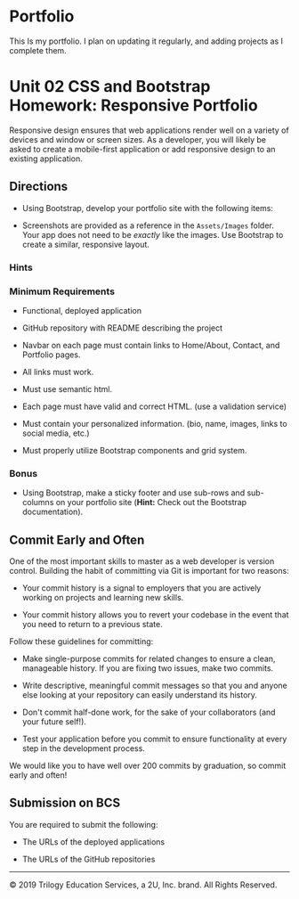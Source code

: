 # Portfolio
This Is my portfolio. I plan on updating it regularly, and adding projects as I complete them. 

# Unit 02 CSS and Bootstrap Homework: Responsive Portfolio

Responsive design ensures that web applications render well on a variety of devices and window or screen sizes. As a developer, you will likely be asked to create a mobile-first application or add responsive design to an existing application. 


## Directions

<!-- First, you will use the Bootstrap CSS Framework to create a mobile responsive portfolio. How do you deliver this? Here are some guidelines: -->

<!-- * Create the following files files: `index.html`, `portfolio.html` and `contact.html`. -->

* Using Bootstrap, develop your portfolio site with the following items:

   <!-- * A navbar -->

   <!-- * A responsive layout -->

   <!-- * Responsive images -->

<!-- * The Bootstrap portfolio should minimize the use of media queries. -->

* Screenshots are provided as a reference in the `Assets/Images` folder. Your app does not need to be _exactly_ like the images. Use Bootstrap to create a similar, responsive layout.

### Hints
<!-- 
* Use Bootstrap's grid system (containers, rows, and columns). -->

<!-- * On an `xs` screen, content should take up the entire screen. On `sm` and larger screens, you should have some margins on the left and right sides of the screen. Check out various sites on your mobile device vs. your computer to see examples of these differences. -->

<!-- * Use an HTML validation service to ensure that each page has valid HTML. -->

### Minimum Requirements

* Functional, deployed application

* GitHub repository with README describing the project

<!-- * Navbar must be consistent on each page. -->

* Navbar on each page must contain links to Home/About, Contact, and Portfolio pages.

* All links must work.

* Must use semantic html.

* Each page must have valid and correct HTML. (use a validation service)

* Must contain your personalized information. (bio, name, images, links to social media, etc.)

* Must properly utilize Bootstrap components and grid system.


### Bonus

* Using Bootstrap, make a sticky footer and use sub-rows and sub-columns on your portfolio site (**Hint:** Check out the Bootstrap documentation).


## Commit Early and Often

One of the most important skills to master as a web developer is version control. Building the habit of committing via Git is important for two reasons:

* Your commit history is a signal to employers that you are actively working on projects and learning new skills.

* Your commit history allows you to revert your codebase in the event that you need to return to a previous state.

Follow these guidelines for committing:

* Make single-purpose commits for related changes to ensure a clean, manageable history. If you are fixing two issues, make two commits.

* Write descriptive, meaningful commit messages so that you and anyone else looking at your repository can easily understand its history.

* Don't commit half-done work, for the sake of your collaborators (and your future self!).

* Test your application before you commit to ensure functionality at every step in the development process.

We would like you to have well over 200 commits by graduation, so commit early and often!


## Submission on BCS

You are required to submit the following:

* The URLs of the deployed applications

* The URLs of the GitHub repositories

- - -

© 2019 Trilogy Education Services, a 2U, Inc. brand. All Rights Reserved.

